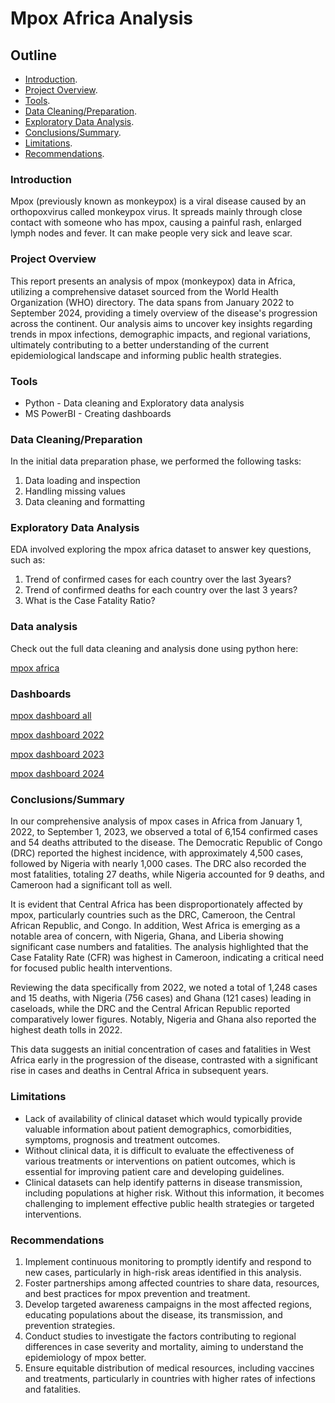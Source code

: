 # Mpox Africa Analysis

## Outline
- [Introduction](introduction).
- [Project Overview]().
- [Tools](tools).
- [Data Cleaning/Preparation]().
- [Exploratory Data Analysis]().
- [Conclusions/Summary](conclusions/summary).
- [Limitations](limitations).
- [Recommendations](recommendations).

 
### Introduction

Mpox (previously known as monkeypox) is a viral disease caused by an orthopoxvirus called monkeypox virus. It spreads mainly through close contact with someone who has mpox, causing a painful rash, enlarged lymph nodes and fever. It can make people very sick and leave scar.

### Project Overview

This report presents an analysis of mpox (monkeypox) data in Africa, utilizing a comprehensive dataset sourced from the World Health Organization (WHO) directory. The data spans from January 2022 to September 2024, providing a timely overview of the disease's progression across the continent. Our analysis aims to uncover key insights regarding trends in mpox infections, demographic impacts, and regional variations, ultimately contributing to a better understanding of the current epidemiological landscape and informing public health strategies.  

### Tools

- Python - Data cleaning and Exploratory data analysis
- MS PowerBI - Creating dashboards


### Data Cleaning/Preparation

In the initial data preparation phase, we performed the following tasks:
1. Data loading and inspection
2. Handling missing values
3. Data cleaning and formatting


### Exploratory Data Analysis

EDA involved exploring the mpox africa dataset to answer key questions, such as:
1. Trend of confirmed cases for each country over the last 3years?
2. Trend of confirmed deaths for each country over the last 3 years?
3. What is the Case Fatality Ratio?

### Data analysis

  Check out the full data cleaning and analysis done using python here:
  
 [mpox africa](https://github.com/Elson72/mpox-analysis/blob/main/mpox%20africa.ipynb)

 ### Dashboards
[mpox dashboard all]()

 [mpox dashboard 2022](https://github.com/Elson72/mpox-analysis/blob/main/mpox%20dashboard%202022.png)

 
 [mpox dashboard 2023](https://github.com/Elson72/mpox-analysis/blob/main/mpox%20dashboard%202023.png)
 

 [mpox dashboard 2024](https://github.com/Elson72/mpox-analysis/blob/main/mpox%20dashboard%202024.png)
 
  


### Conclusions/Summary

In our comprehensive analysis of mpox cases in Africa from January 1, 2022, to September 1, 2023, we observed a total of 6,154 confirmed cases and 54 deaths attributed to the disease. The Democratic Republic of Congo (DRC) reported the highest incidence, with approximately 4,500 cases, followed by Nigeria with nearly 1,000 cases. The DRC also recorded the most fatalities, totaling 27 deaths, while Nigeria accounted for 9 deaths, and Cameroon had a significant toll as well.

It is evident that Central Africa has been disproportionately affected by mpox, particularly countries such as the DRC, Cameroon, the Central African Republic, and Congo. In addition, West Africa is emerging as a notable area of concern, with Nigeria, Ghana, and Liberia showing significant case numbers and fatalities. The analysis highlighted that the Case Fatality Rate (CFR) was highest in Cameroon, indicating a critical need for focused public health interventions.

Reviewing the data specifically from 2022, we noted a total of 1,248 cases and 15 deaths, with Nigeria (756 cases) and Ghana (121 cases) leading in caseloads, while the DRC and the Central African Republic reported comparatively lower figures. Notably, Nigeria and Ghana also reported the highest death tolls in 2022.

This data suggests an initial concentration of cases and fatalities in West Africa early in the progression of the disease, contrasted with a significant rise in cases and deaths in Central Africa in subsequent years.

### Limitations
- Lack of availability of clinical dataset which would typically  provide valuable information about patient demographics, comorbidities, symptoms, prognosis and  treatment outcomes.
- Without clinical data, it is difficult to evaluate the effectiveness of various treatments or interventions on patient outcomes, which is essential for improving patient care and developing guidelines.
- Clinical datasets can help identify patterns in disease transmission, including populations at higher risk. Without this information, it becomes challenging to implement effective public health strategies or targeted interventions.


### Recommendations
1. Implement continuous monitoring to promptly identify and respond to new cases, particularly in high-risk areas identified in this analysis.
2. Foster partnerships among affected countries to share data, resources, and best practices for mpox prevention and treatment.
3. Develop targeted awareness campaigns in the most affected regions, educating populations about the disease, its transmission, and prevention strategies.
4. Conduct studies to investigate the factors contributing to regional differences in case severity and mortality, aiming to understand the epidemiology of mpox better.
5. Ensure equitable distribution of medical resources, including vaccines and treatments, particularly in countries with higher rates of infections and fatalities.



  



